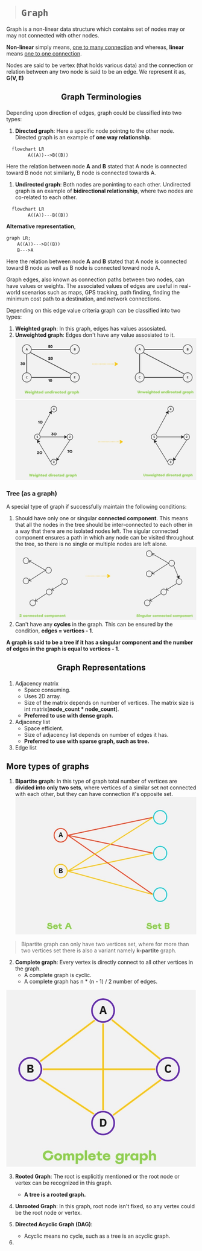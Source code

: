 > # **```Graph```**

Graph is a non-linear data structure which contains set of nodes may or may not connected with other nodes. 

**Non-linear** simply means, <ins>one to many connection</ins> and whereas, **linear** means <ins>one to one connection</ins>.

Nodes are said to be vertex (that holds various data) and the connection or relation between any two node is said to be an edge. We represent it as, **G(V, E)**

## <p align="center">Graph Terminologies</p>
Depending upon direction of edges, graph could be classified into two types: 

1. **Directed graph**: Here a specific node pointng to the other node. Directed graph is an example of **one way relationship**.
```mermaid
  flowchart LR
        A((A))-->B((B))
```
Here the relation between node **A** and **B** stated that A node is connected toward B node not similarly, B node is connected towards A.

1. **Undirected graph**: Both nodes are poninting to each other. Undirected graph is an example of **bidirectional relationship**, where two nodes are co-related to each other.
```mermaid
  flowchart LR
        A((A))---B((B))
```

**Alternative representation**, 

```mermaid
graph LR;
    A((A))--->B((B))
    B--->A
```
Here the relation between node **A** and **B** stated that A node is connected toward B node as well as B node is connected toward node A.

Graph edges, also known as connection paths between two nodes, can have values or weights. The associated values of edges are useful in real-world scenarios such as maps, GPS tracking, path finding, finding the minimum cost path to a destination, and network connections.

Depending on this edge value criteria graph can be classified into two types: 
1. **Weighted graph**: In this graph, edges has values assosiated.
2. **Unweighted graph**: Edges don't have any value assosiated to it. 
![](graph-1.jpg)
![](graph-2.jpg)

### Tree (as a graph)
A special type of graph if successfully maintain the following conditions: 
1. Should have only one or singular **connected component**. This means that all the nodes in the tree should be inter-connected to each other in a way that there are no isolated nodes left. The sigular connected component ensures a path in which any node can be visited throughout the tree, so there is no single or multiple nodes are left alone.
   ![](graph-3.jpg)
2. Can't have any **cycles** in the graph. This can be ensured by the condition, **edges = vertices - 1**.

**A graph is said to be a tree if it has a singular component and the number of edges in the graph is equal to vertices - 1**.

## <p align="center">Graph Representations</p>

1. Adjacency matrix
      - Space consuming. 
      - Uses 2D array. 
      - Size of the matrix depends on number of vertices. The matrix size is int matrix[**node_count * node_count**].
      - **Preferred to use with dense graph.**
2. Adjacency list
     - Space efficient.
     - Size of adjacency list depends on number of edges it has. 
     - **Preferred to use with sparse graph, such as tree.**
3. Edge list


## More types of graphs
1. **Bipartite graph**: In this type of graph total number of vertices are **divided into only two sets**, where vertices of a similar set not connected with each other, but they can have connection it's opposite set. 
![bipartite-graph](bipartite-graph.jpg)

> Bipartite graph can only have two vertices set, where for more than two vertices set there is also a variant namely **k-partite** graph.

2. **Complete graph**: Every vertex is directly connect to all other vertices in the graph.
      -  A complete graph is cyclic.
      -  A complete graph has n * (n - 1) / 2 number of edges.

![complete-graph](complete-graph.jpg)

3. **Rooted Graph**: The root is explicitly mentioned or the root node or vertex can be recognized in this graph.
   - **A tree is a rooted graph.**

4. **Unrooted Graph**: In this graph, root node isn't fixed, so any vertex could be the root node or vertex.
   
5. **Directed Acyclic Graph (DAG)**: 
      - Acyclic means no cycle, such as a tree is an acyclic graph. 
6. 